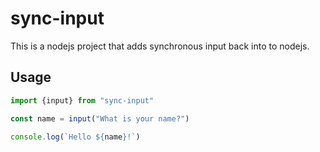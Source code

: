 # sync-input

This is a nodejs project that adds synchronous input back into to nodejs.


## Usage

```javascript
import {input} from "sync-input"

const name = input("What is your name?")

console.log(`Hello ${name}!`)
```
